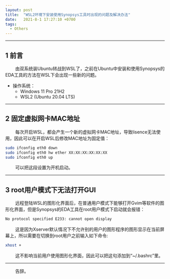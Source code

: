 ```yaml
---
layout: post
title:  "WSL2环境下安装使用Synopsys工具时出现的问题及解决办法"
date:   2021-8-1 17:27:10 +0700
tags:
  - Others
---
```



----

## 1 前言

&#160; &#160; &#160; &#160; 由双系统装Ubuntu转战到WSL了，之前在Ubuntu中安装和使用Synopsys的EDA工具的方法在WSL下会出现一些新的问题。

* 操作系统：
	* Windows 11 Pro 21H2
	* WSL2 (Ubuntu 20.04 LTS)

----


## 2 固定虚拟网卡MAC地址

&#160; &#160; &#160; &#160; 每次开启WSL，都会产生一个新的虚拟网卡MAC地址，导致lisence无法使用，因此可以在开启WSL后修改MAC地址为固定值：

```sh
sudo ifconfig eth0 down
sudo ifconfig eth0 hw ether XX:XX:XX:XX:XX:XX
sudo ifconfig eth0 up
```

&#160; &#160; &#160; &#160; 可以把这段设置为开机启动。



----

## 3 root用户模式下无法打开GUI


&#160; &#160; &#160; &#160; 远程登陆WSL的图形化界面后，在普通用户模式下能够打开Gvim等软件的图形化界面，但是Synopsys的EDA工具在root用户模式下启动就会报错：

```sh
No protocol specified E233: cannot open display
```

&#160; &#160; &#160; &#160; 这是因为Xserver默认情况下不允许别的用户的图形程序的图形显示在当前屏幕上，所以需要在切换到root用户之前输入如下命令:

```sh
xhost +
```

&#160; &#160; &#160; &#160; 这不影响当前用户使用图形化界面，因此可以把这句添加到“~/.bashrc”里。

 
----
&#160; &#160; &#160; &#160; 告辞。